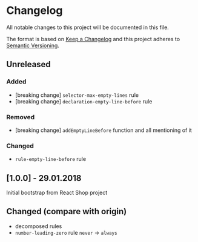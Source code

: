 # Changelog
All notable changes to this project will be documented in this file.

The format is based on [Keep a Changelog](http://keepachangelog.com/en/1.0.0/)
and this project adheres to [Semantic Versioning](http://semver.org/spec/v2.0.0.html).

## Unreleased

### Added

- [breaking change] `selector-max-empty-lines` rule
- [breaking change] `declaration-empty-line-before` rule

### Removed
- [breaking change] `addEmptyLineBefore` function and all mentioning of it

### Changed

- `rule-empty-line-before` rule

## [1.0.0] - 29.01.2018

Initial bootstrap from React Shop project

## Changed (compare with origin)

- decomposed rules
- `number-leading-zero` rule `never` → `always`

